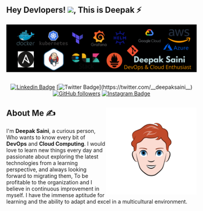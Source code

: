 ## Hey Devlopers! <img src="https://raw.githubusercontent.com/TheDudeThatCode/TheDudeThatCode/master/Assets/Hi.gif" width="29px">, This is Deepak ⚡
 <img align="left" alt="GIF" src="https://raw.githubusercontent.com/Deepak9829/Deepak9829/master/LinkdinBac.png" />
 
   <!--social media icon-->
<div align="center">
 
 <p>&nbsp;</p>

[![Linkedin Badge](https://img.shields.io/badge/-Deepak%20Saini-blue?style=social&logo=Linkedin&logoColor=blue&link=https://linkedin.com/in/deepak71/)](https://linkedin.com/in/deepak71/) [![Twitter Badge](http://img.shields.io/badge/-@__deepaksaini__-1ca0f1?style=social&logo=twitter&logoColor=blue&link=https://twitter.com/__deepaksaini__)](https://twitter.com/__deepaksaini__) [![GitHub followers](https://img.shields.io/github/followers/Deepak9829?label=Follow&style=social)](https://github.com/Deepak9829/?tab=follow)
[![Instagram Badge](https://img.shields.io/badge/-deepaksingodiya_-blue?style=social&logo=Instagram&link=https://www.instagram.com/deepaksingodiya_/)](https://www.instagram.com/deepaksingodiya_/) 


</div>  

<!--About Me-->
<div>
 <p>
  <img width="240" height="230" align='right' src="https://raw.githubusercontent.com/Deepak9829/IMAGES/master/GITIMG.png"> 
</p>
 
 ## About Me ✍
 
 I'm <b> Deepak Saini</b>, a curious person, Who wants to know every bit of **DevOps** and **Cloud Computing**. I would love to learn new things every day and passionate about exploring the latest technologies from a learning perspective, and always looking forward to migrating them, To be profitable to the organization and I believe in continuous improvement in myself. I have the immense aptitude for learning and the ability to adapt and excel in a multicultural environment.


</div>

<!--
**Deepak9829/Deepak9829** is a ✨ _special_ ✨ repository because its `README.md` (this file) appears on your GitHub profile.

Here are some ideas to get you started:

- 🔭 I’m currently working on ...
- 🌱 I’m currently learning ...
- 👯 I’m looking to collaborate on ...
- 🤔 I’m looking for help with ...
- 💬 Ask me about ...
- 📫 How to reach me: ...
- 😄 Pronouns: ...
- ⚡ Fun fact: ...
-->
